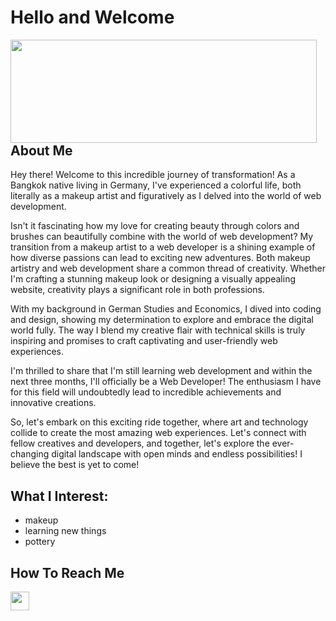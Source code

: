 # Hello and Welcome

<p>
  <img align="left" width="490" height="165" src="https://github-readme-stats.vercel.app/api?username=ohlunlacassi&show_icons=true&hide_border=false&line_height=20&title_color=f69673&icon_color=1b93c9&show_owner=true"/>
  <p>

    
## About Me
Hey there! Welcome to this incredible journey of transformation! As a Bangkok native living in Germany, I've experienced a colorful life, both literally as a makeup artist and figuratively as I delved into the world of web development.

Isn't it fascinating how my love for creating beauty through colors and brushes can beautifully combine with the world of web development? My transition from a makeup artist to a web developer is a shining example of how diverse passions can lead to exciting new adventures. Both makeup artistry and web development share a common thread of creativity. Whether I'm crafting a stunning makeup look or designing a visually appealing website, creativity plays a significant role in both professions.

With my background in German Studies and Economics, I dived into coding and design, showing my determination to explore and embrace the digital world fully. The way I blend my creative flair with technical skills is truly inspiring and promises to craft captivating and user-friendly web experiences.

I'm thrilled to share that I'm still learning web development and within the next three months, I'll officially be a Web Developer! The enthusiasm I have for this field will undoubtedly lead to incredible achievements and innovative creations.

So, let's embark on this exciting ride together, where art and technology collide to create the most amazing web experiences. Let's connect with fellow creatives and developers, and together, let's explore the ever-changing digital landscape with open minds and endless possibilities! I believe the best is yet to come! 

## What I Interest:
- makeup
- learning new things
- pottery

## How To Reach Me
  
  <a href="https://instagram.com/jaohxbeauty"><img height="30" src="https://github.com/WaylonWalker/WaylonWalker/blob/main/icon/instagram.jpg?raw=true"></a>&nbsp;&nbsp;


